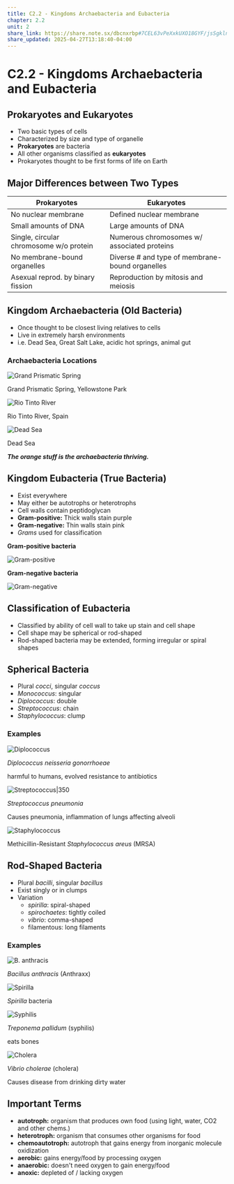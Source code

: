 ```yaml
---
title: C2.2 - Kingdoms Archaebacteria and Eubacteria
chapter: 2.2
unit: 2
share_link: https://share.note.sx/dbcnxrbp#7CEL63vPeXxkUXO18GYF/jsSgklnb8rG6VnyUILGTv0
share_updated: 2025-04-27T13:18:40-04:00
---
```


# C2.2 - Kingdoms Archaebacteria and Eubacteria

## Prokaryotes and Eukaryotes

- Two basic types of cells
- Characterized by size and type of organelle
- **Prokaryotes** are bacteria
- All other organisms classified as **eukaryotes**
- Prokaryotes thought to be first forms of life on Earth

## Major Differences between Two Types

| Prokaryotes                             | Eukaryotes                                      |
| --------------------------------------- | ----------------------------------------------- |
| No nuclear membrane                     | Defined nuclear membrane                        |
| Small amounts of DNA                    | Large amounts of DNA                            |
| Single, circular chromosome w/o protein | Numerous chromosomes w/ associated proteins     |
| No membrane-bound organelles            | Diverse # and type of membrane-bound organelles |
| Asexual reprod. by binary fission       | Reproduction by mitosis and meiosis             |

## Kingdom Archaebacteria (Old Bacteria)

- Once thought to be closest living relatives to cells
- Live in extremely harsh environments
- i.e. Dead Sea, Great Salt Lake, acidic hot springs, animal gut

### Archaebacteria Locations

![Grand Prismatic Spring](img/c2.2/c2.2-grand-prismatic-spring.jpg)

Grand Prismatic Spring, Yellowstone Park

![Rio Tinto River](img/c2.2/c2.2-rio-tinto-river.jpg)

Rio Tinto River, Spain

![Dead Sea](img/c2.2/c2.2-dead-sea.jpg)

Dead Sea

***The orange stuff is the archaebacteria thriving.***

## Kingdom Eubacteria (True Bacteria)

- Exist everywhere
- May either be autotrophs or heterotrophs
- Cell walls contain peptidoglycan
- **Gram-positive:** Thick walls stain purple
- **Gram-negative:** Thin walls stain pink
- *Grams* used for classification

**Gram-positive bacteria**

![Gram-positive](img/c2.2/c2.2-gram-pos.jpg)

**Gram-negative bacteria**

![Gram-negative](img/c2.2/c2.2-gram-neg.jpg)

## Classification of Eubacteria

- Classified by ability of cell wall to take up stain and cell shape
- Cell shape may be spherical or rod-shaped
- Rod-shaped bacteria may be extended, forming irregular or spiral shapes

## Spherical Bacteria

- Plural *cocci*, singular *coccus*
- *Monococcus*: singular
- *Diplococcus*: double
- *Streptococcus*: chain
- *Staphylococcus*: clump

### Examples

![Diplococcus](img/c2.2/c2.2-diplococcus.jpg)

*Diplococcus neisseria gonorrhoeae*

harmful to humans, evolved resistance to antibiotics

![Streptococcus|350](img/c2.2/c2.2-streptococcus.png)

*Streptococcus pneumonia*

Causes pneumonia, inflammation of lungs affecting alveoli

![Staphylococcus](img/c2.2/c2.2-staphylococcus.jpg)

Methicillin-Resistant *Staphylococcus areus* (MRSA)

## Rod-Shaped Bacteria

- Plural *bacilli*, singular *bacillus*
- Exist singly or in clumps
- Variation
  - *spirilla*: spiral-shaped
  - *spirochaetes*: tightly coiled
  - *vibrio*: comma-shaped
  - filamentous: long filaments

### Examples

![B. anthracis](img/c2.2/c2.2-b-anthracis.jpg)

*Bacillus anthracis* (Anthraxx)

![Spirilla](img/c2.2/c2.2-spirilla.jpg)

*Spirilla* bacteria

![Syphilis](img/c2.2/c2.2-syphillis.jpg)

*Treponema pallidum* (syphilis)

eats bones

![Cholera](img/c2.2/c2.2-cholera.jpg)

*Vibrio cholerae* (cholera)

Causes disease from drinking dirty water

## Important Terms

- **autotroph:** organism that produces own food (using light, water, CO2 and other chems.)
- **heterotroph:** organism that consumes other organisms for food
- **chemoautotroph:** autotroph that gains energy from inorganic molecule oxidization
- **aerobic:** gains energy/food by processing oxygen
- **anaerobic:** doesn't need oxygen to gain energy/food
- **anoxic:** depleted of / lacking oxygen